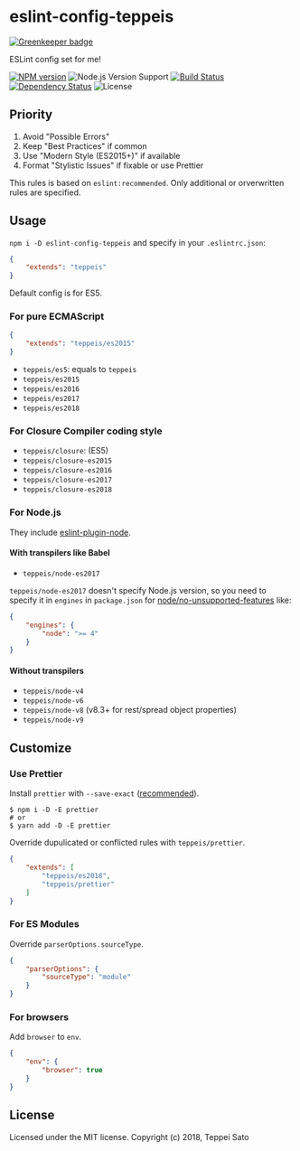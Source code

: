 eslint-config-teppeis
====

[![Greenkeeper badge](https://badges.greenkeeper.io/teppeis/eslint-config-teppeis.svg)](https://greenkeeper.io/)

ESLint config set for me!

[![NPM version][npm-image]][npm-url]
![Node.js Version Support][node-version]
[![Build Status][circleci-image]][circleci-url]
[![Dependency Status][deps-image]][deps-url]
![License][license]

## Priority

1. Avoid "Possible Errors"
2. Keep "Best Practices" if common
3. Use "Modern Style (ES2015+)" if available
4. Format "Stylistic Issues" if fixable or use Prettier

This rules is based on `eslint:recommended`.
Only additional or orverwritten rules are specified. 

## Usage

`npm i -D eslint-config-teppeis` and specify in your `.eslintrc.json`:

```json
{
    "extends": "teppeis"
}
```

Default config is for ES5.

### For pure ECMAScript

```json
{
    "extends": "teppeis/es2015"
}
```

- `teppeis/es5`: equals to `teppeis`
- `teppeis/es2015`
- `teppeis/es2016`
- `teppeis/es2017`
- `teppeis/es2018`

### For Closure Compiler coding style

- `teppeis/closure`: (ES5)
- `teppeis/closure-es2015`
- `teppeis/closure-es2016`
- `teppeis/closure-es2017`
- `teppeis/closure-es2018`

### For Node.js

They include [eslint-plugin-node](https://www.npmjs.com/package/eslint-plugin-node).

#### With transpilers like Babel

- `teppeis/node-es2017`

`teppeis/node-es2017` doesn't specify Node.js version, so you need to specify it in `engines` in `package.json` for
[node/no-unsupported-features](https://github.com/mysticatea/eslint-plugin-node/blob/master/docs/rules/no-unsupported-features.md)
like:

```json
{
    "engines": {
        "node": ">= 4"
    }
}
```

#### Without transpilers

- `teppeis/node-v4`
- `teppeis/node-v6`
- `teppeis/node-v8` (v8.3+ for rest/spread object properties)
- `teppeis/node-v9`

## Customize

### Use Prettier

Install `prettier` with `--save-exact` ([recommended](https://prettier.io/docs/en/install.html)).

```console
$ npm i -D -E prettier
# or
$ yarn add -D -E prettier
```

Override dupulicated or conflicted rules with `teppeis/prettier`.

```json
{
    "extends": [
        "teppeis/es2018",
        "teppeis/prettier"
    ]
}
```

### For ES Modules

Override `parserOptions.sourceType`.

```json
{
    "parserOptions": {
        "sourceType": "module"
    }
}
```

### For browsers

Add `browser` to `env`.

```json
{
    "env": {
        "browser": true
    }
}
```

## License

Licensed under the MIT license.
Copyright (c) 2018, Teppei Sato

[npm-image]: https://img.shields.io/npm/v/eslint-config-teppeis.svg
[npm-url]: https://npmjs.org/package/eslint-config-teppeis
[npm-downloads-image]: https://img.shields.io/npm/dm/eslint-config-teppeis.svg
[travis-image]: https://img.shields.io/travis/teppeis/eslint-config-teppeis/master.svg
[travis-url]: https://travis-ci.org/teppeis/eslint-config-teppeis
[circleci-image]: https://circleci.com/gh/teppeis/eslint-config-teppeis.svg?style=shield
[circleci-url]: https://circleci.com/gh/teppeis/eslint-config-teppeis
[deps-image]: https://img.shields.io/david/teppeis/eslint-config-teppeis.svg
[deps-url]: https://david-dm.org/teppeis/eslint-config-teppeis
[node-version]: https://img.shields.io/badge/Node.js%20support-v4,v6,v8-brightgreen.svg
[coverage-image]: https://img.shields.io/coveralls/teppeis/eslint-config-teppeis/master.svg
[coverage-url]: https://coveralls.io/github/teppeis/eslint-config-teppeis?branch=master
[license]: https://img.shields.io/npm/l/eslint-config-teppeis.svg
